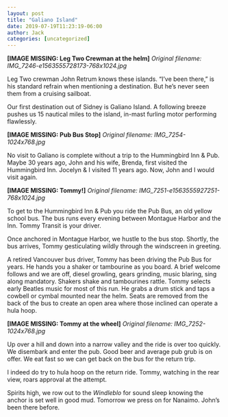 ```yaml
---
layout: post
title: "Galiano Island"
date: 2019-07-19T11:23:19-06:00
author: Jack
categories: [uncategorized]
---
```


<!-- IMAGE PLACEHOLDER
Original URL: http://windleblo.com/wp-content/uploads/2019/07/IMG_7246-e1563555728173-768x1024.jpg
Filename: IMG_7246-e1563555728173-768x1024.jpg
Date path: 2019/07/IMG_7246-e1563555728173-768x1024.jpg
Caption: Leg Two Crewman at the helm
Instructions: Replace this comment with actual image upload
-->

**[IMAGE MISSING: Leg Two Crewman at the helm]**
*Original filename: IMG_7246-e1563555728173-768x1024.jpg*

Leg Two crewman John Retrum knows these islands. “I’ve been there,” is his standard refrain when mentioning a destination. But he’s never seen them from a cruising sailboat. 

Our first destination out of Sidney is Galiano Island. A following breeze pushes us 15 nautical miles to the island, in-mast furling motor performing flawlessly.

<!-- IMAGE PLACEHOLDER
Original URL: http://windleblo.com/wp-content/uploads/2019/07/IMG_7254-1024x768.jpg
Filename: IMG_7254-1024x768.jpg
Date path: 2019/07/IMG_7254-1024x768.jpg
Caption: Pub Bus Stop
Instructions: Replace this comment with actual image upload
-->

**[IMAGE MISSING: Pub Bus Stop]**
*Original filename: IMG_7254-1024x768.jpg*

No visit to Galiano is complete without a trip to the Hummingbird Inn & Pub. Maybe 30 years ago, John and his wife, Brenda, first visited the Hummingbird Inn. Jocelyn & I visited 11 years ago. Now, John and I would visit again.

<!-- IMAGE PLACEHOLDER
Original URL: http://windleblo.com/wp-content/uploads/2019/07/IMG_7251-e1563555927251-768x1024.jpg
Filename: IMG_7251-e1563555927251-768x1024.jpg
Date path: 2019/07/IMG_7251-e1563555927251-768x1024.jpg
Caption: Tommy!
Instructions: Replace this comment with actual image upload
-->

**[IMAGE MISSING: Tommy!]**
*Original filename: IMG_7251-e1563555927251-768x1024.jpg*

To get to the Hummingbird Inn & Pub you ride the Pub Bus, an old yellow school bus. The bus runs every evening between Montague Harbor and the Inn. Tommy Transit is your driver.

Once anchored in Montague Harbor, we hustle to the bus stop. Shortly, the bus arrives, Tommy gesticulating wildly through the windscreen in greeting. 

A retired Vancouver bus driver, Tommy has been driving the Pub Bus for years. He hands you a shaker or tambourine as you board. A brief welcome follows and we are off, diesel growling, gears grinding, music blaring, sing along mandatory. Shakers shake and tambourines rattle. Tommy selects early Beatles music for most of this run. He grabs a drum stick and taps a cowbell or cymbal mounted near the helm. Seats are removed from the back of the bus to create an open area where those inclined can operate a hula hoop.

<!-- IMAGE PLACEHOLDER
Original URL: http://windleblo.com/wp-content/uploads/2019/07/IMG_7252-1024x768.jpg
Filename: IMG_7252-1024x768.jpg
Date path: 2019/07/IMG_7252-1024x768.jpg
Caption: Tommy at the wheel
Instructions: Replace this comment with actual image upload
-->

**[IMAGE MISSING: Tommy at the wheel]**
*Original filename: IMG_7252-1024x768.jpg*

Up over a hill and down into a narrow valley and the ride is over too quickly. We disembark and enter the pub. Good beer and average pub grub is on offer. We eat fast so we can get back on the bus for the return trip.

I indeed do try to hula hoop on the return ride. Tommy, watching in the rear view, roars approval at the attempt. 

Spirits high, we row out to the _Windleblo_ for sound sleep knowing the anchor is set well in good mud. Tomorrow we press on for Nanaimo. John’s been there before.